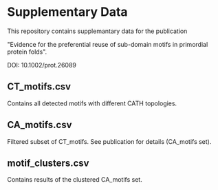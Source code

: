 # Supplementary Data
This repository contains supplemantary data for the publication 

"Evidence for the preferential reuse of sub-domain motifs in primordial protein folds".

DOI: 10.1002/prot.26089

## CT_motifs.csv
Contains all detected motifs with different CATH topologies.

## CA_motifs.csv
Filtered subset of CT_motifs. See publication for details (CA_motifs set).

## motif_clusters.csv
Contains results of the clustered CA_motifs set.
